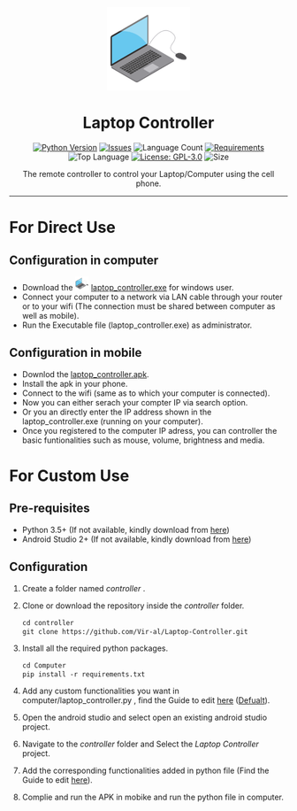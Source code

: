 <p align="center"><img src="./static/laptop.png" border="0" alt="Laptop-Controller Logo" height="150px" width="150px"></p>

<h1 align="center"> Laptop Controller </h1>

<span align="center">
  
[![Python Version](https://img.shields.io/badge/python-3.6-blue.svg?style=for-the-badge)](https://www.python.org/downloads/)
[![Issues](https://img.shields.io/github/issues/Vir-al/Laptop-Controller.svg?style=for-the-badge)](https://github.com/Vir-al/Laptop-Controller/issues)
![Language Count](https://img.shields.io/github/languages/count/Vir-al/Laptop-Controller.svg?style=for-the-badge&color=7cbeff)
[![Requirements](https://img.shields.io/requires/github/Vir-al/Laptop-controller.svg?style=for-the-badge)](https://github.com/raoniz/CAPSLG/blob/master/requirements.txt)
![Top Language](https://img.shields.io/github/languages/top/Vir-al/Laptop-controller.svg?style=for-the-badge&color=d33696)
[![License: GPL-3.0](https://img.shields.io/badge/License-GPL--3.0-success.svg?style=for-the-badge)](https://opensource.org/licenses/GPL-3.0)
![Size](https://img.shields.io/github/repo-size/Vir-al/Laptop-controller.svg?style=for-the-badge&color=eb0552)




The remote controller to control your Laptop/Computer using the cell phone.


</span>

----

# For Direct Use

## Configuration in computer
* Download the <img src="./static/laptop.png" border="0" alt="Laptop_Controller_icon" height="25px" width="25px"> [laptop_controller.exe](https://github.com/Vir-al/Laptop-Controller/Computer/) for windows user.
* Connect your computer to a network via LAN cable through your router or to your wifi (The connection must be shared between computer as well as mobile).
* Run the Executable file (laptop_controller.exe) as administrator.

## Configuration in mobile
* Downlod the [laptop_controller.apk]().
* Install the apk in your phone.
* Connect to the wifi (same as to which your computer is connected).
* Now you can either serach your compter IP via search option.
* Or you an directly enter the IP address shown in the laptop_controller.exe (running on your computer).
* Once you registered to the computer IP adress, you can controller the basic funtionalities such as mouse, volume, brightness and media.

# For Custom Use

## Pre-requisites

* Python 3.5+ (If not available, kindly download from [here](https://www.python.org/downloads/))
* Android Studio 2+ (If not available, kindly download from [here](https://developer.android.com/studio))

## Configuration

1. Create a folder named *controller* .
2. Clone or download the repository inside the *controller* folder.

      ```console
      cd controller
      git clone https://github.com/Vir-al/Laptop-Controller.git
      ```
       
3. Install all the required python packages.

      ```console
      cd Computer
      pip install -r requirements.txt
      ```
4. Add any custom functionalities you want in computer/laptop_controller.py , find the Guide to edit [here]() ([Defualt](https://github.com/Vir-al/Laptop-Controller/Computer/laptop_controller.py)).

5. Open the android studio and select open an existing android studio project.

6. Navigate to the *controller* folder and Select the *Laptop Controller* project.

7. Add the corresponding functionalities added in python file (Find the Guide to edit [here]()).

8. Complie and run the APK in mobike and run the python file in computer.
